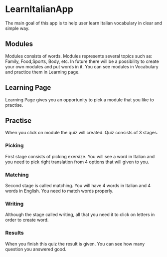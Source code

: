 # LearnItalianApp

The main goal of this app is to help user learn Italian vocabulary in clear and simple way.

## Modules

Modules consists of words. Modules represents several topics such as: Family, Food,Sports, Body, etc.
In future there will be a possibility to create your own modules and put words in it.
You can see modules in Vocabulary and practice them in Learning page.

## Learning Page

Learning Page gives you an opportunity to pick a module that you like to practise.


## Practise

When you click on module the quiz will created. Quiz consists of 3 stages.

### Picking
First stage consists of picking exersize. You will see a word in Italian and you need to pick right
translation from 4 options that will given to you.

### Matching
Second stage is called matching. You will have 4 words in Italian and 4 words in English.
You need to match words properly.

### Writing

Although the stage called writing, all that you need it to click on letters in order to create word.


### Results

When you finish this quiz the result is given. You can see how many question you answered good.

